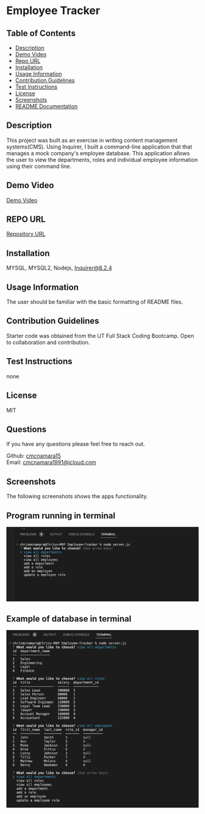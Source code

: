 # Employee Tracker


## Table of Contents    
- [Description](#description)
- [Demo Video](#demo-video)
- [Repo URL](#repo-url)
- [Installation](#installation)
- [Usage Information](#usage-information)
- [Contribution Guidelines](#contribution-guidelines)
- [Test Instructions](#test-instructions)
- [License](#license)
- [Screenshots](#screenshots)
- [README Documentation](#readme-docmentation)

## Description
This project was built as an exercise in writing content management systems(CMS). Using Inquirer, I built a command-line application that that manages a mock company's employee database. This application allows the user to view the departments, roles and individual employee information using their command line. 


## Demo Video 
[Demo Video]()<br />

## REPO URL
[Repository URL](https://github.com/cmcnamara15/Employee_Tracker)<br />

## Installation
MYSQL, MYSQL2, Nodejs, Inquirer@8.2.4<br />

## Usage Information
The user should be familiar with the basic formatting of README files.<br />

## Contribution Guidelines 
Starter code was obtained from the UT Full Stack Coding Bootcamp. Open to collaboration and contribution.<br />

## Test Instructions
none

## License
MIT

## Questions 
If you have any questions please feel free to reach out.<br />

Github: [cmcnamara15](https://github.com/cmcnamara15)<br />
Email: cmcnamara1991@icloud.com

## Screenshots

The following screenshots shows the apps functionality.<br />


## Program running in terminal<br />

![Screenshot of the program running in the terminal](./assets/screenshot_1.png)

## Example of database in terminal<br />

![Screenshot of output example](./assets/screenshot_2.png)

<!-- ## Failed Test result<br />

![Example of failed test](./assets/failedtest.png)

## Inquirer prompts complete<br />

![Example of passed test](./assets/passedtest.png) -->
